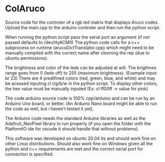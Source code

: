# ColAruco

Source code for the controler of a rgb led matrix that displays Aruco codes. Upload the main.cpp to the arduino controler and then run the python script.

When running the python script pass the serial port an argument (if not passed defaults to /dev/ttyACM0) The python code calls for a c++ subprocess on runtime (arucoDictTranslator.cpp) which might need to be manually compiled with the correct name after clonning the rep (due to ubuntu permissions).

The brightness and color of the leds can be adjusted at will. The brigthnes range goes from 0 (leds off) to 255 (maximum brightness). (Example input: br 23) There are 4 predifined colors (red, green, blue, and white) and may be acessed inputing cl r/g/b/w in the python script. To display other colors, the hex value must be manually inputed (Ex: cl ff00ff -> value for pink)

The code arduino source code is 100% cpp/arduino and can be run by an Arduino Uno board, or better. (An Arduino Nano board might be able to run the code as well, but i haven't tested it yet).

The Arduino code needs the standard Arduino libraries as well as the Adafruit_NeoPixel library to run properly (if you open the folder with the PlatformIO ide for vscode it should handle that without problems).

This software was developed on ubunto 20.04 lts and should work fine on other Linux distributions. Should also work fine on Windows given all the python and c++ requirements are met and the correct serial port for connection is specified.
